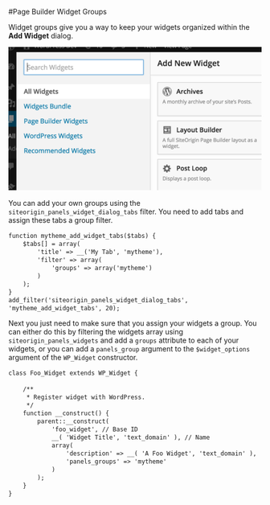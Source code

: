 #Page Builder Widget Groups

Widget groups give you a way to keep your widgets organized within the **Add Widget** dialog.

![Widget Groups](./images/widget-groups.png)

You can add your own groups using the `siteorigin_panels_widget_dialog_tabs` filter. You need to add tabs and assign these tabs a group filter.

```
function mytheme_add_widget_tabs($tabs) {
	$tabs[] = array(
		'title' => __('My Tab', 'mytheme'),
		'filter' => array(
			'groups' => array('mytheme')
		)
	);
}
add_filter('siteorigin_panels_widget_dialog_tabs', 'mytheme_add_widget_tabs', 20);
```

Next you just need to make sure that you assign your widgets a group. You can either do this by filtering the widgets array using `siteorigin_panels_widgets` and add a `groups` attribute to each of your widgets, or you can add a `panels_group` argument to the `$widget_options` argument of the `WP_Widget` constructor.

```
class Foo_Widget extends WP_Widget {

	/**
	 * Register widget with WordPress.
	 */
	function __construct() {
		parent::__construct(
			'foo_widget', // Base ID
			__( 'Widget Title', 'text_domain' ), // Name
			array(
				'description' => __( 'A Foo Widget', 'text_domain' ),
				'panels_groups' => 'mytheme'
			)
		);
	}
}
```
